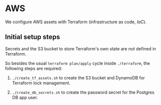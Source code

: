 # AWS

We configure AWS assets with Terraform (infrastructure as code, *IaC*).

## Initial setup steps

Secrets and the S3 bucket to store Terraform's own state are *not*
defined in Terraform.

So besides the usual `terraform plan/apply` cycle inside `./terraform`,
the following steps are required:

1. `./create_tf_assets.sh` to create the S3 bucket and DynamoDB for Terraform
   lock management.

2. `./create_db_secrets.sh` to create the password secret for the Postgres DB app user.

